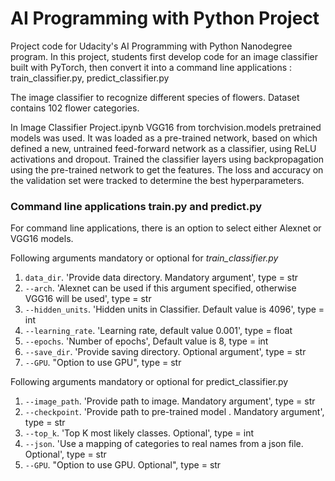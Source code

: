 # AI Programming with Python Project

Project code for Udacity's AI Programming with Python Nanodegree program. In this project, students first develop code for an image classifier built with PyTorch, then convert it into a command line applications : train_classifier.py, predict_classifier.py

The image classifier to recognize different species of flowers. Dataset contains 102 flower categories.

In Image Classifier Project.ipynb VGG16 from torchvision.models pretrained models was used. It was loaded as a pre-trained network, based on which defined a new, untrained feed-forward network as a classifier, using ReLU activations and dropout. Trained the classifier layers using backpropagation using the pre-trained network to get the features. The loss and accuracy on the validation set were tracked to determine the best hyperparameters. 

### Command line applications train.py and predict.py

For command line applications, there is an option to select either Alexnet or VGG16 models. 

Following arguments mandatory or optional for *train_classifier.py* 

1.	`data_dir`. 'Provide data directory. Mandatory argument', type = str
2.	`--arch`. 'Alexnet can be used if this argument specified, otherwise VGG16 will be used', type = str
3.	`--hidden_units`. 'Hidden units in Classifier. Default value is 4096', type = int
4.	`--learning_rate`. 'Learning rate, default value 0.001', type = float
5.	`--epochs`. 'Number of epochs', Default value is 8,  type = int
6.	`--save_dir`. 'Provide saving directory. Optional argument', type = str
7.	`--GPU`. "Option to use GPU", type = str

Following arguments mandatory or optional for predict_classifier.py

1.	`--image_path`. 'Provide path to image. Mandatory argument', type = str
2.	`--checkpoint`. 'Provide path to pre-trained model . Mandatory argument', type = str
3.	`--top_k`. 'Top K most likely classes. Optional', type = int
4.  `--json`. 'Use a mapping of categories to real names from a json file. Optional', type = str
5.	`--GPU`. "Option to use GPU. Optional", type = str
